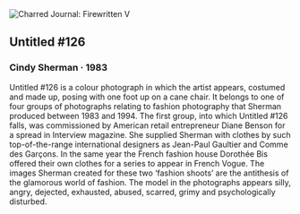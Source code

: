 <div class="artwork-of-the-day">
  <div class="container">
    <div class="img-wrapper">
      <img
        src="https://uploads4.wikiart.org/images/cindy-sherman/untitled-126-1983-1.jpg!Large.jpg"
        alt="Charred Journal: Firewritten V" />
    </div>
    <div class="artwork-detail">
      <div class="artwork-origin"> 
        <h2 class="artwork-name">Untitled #126</h2>
        <h3 class="artist">
          Cindy Sherman
                    ·  1983
        </h3>
      </div>
      <p class="description">
        <span class="artwork-description-text ng-binding" ng-bind-html="viewModel.ArtworkOfTheDay.Description | unsafe">Untitled #126 is a colour photograph in which the artist appears, costumed and made up, posing with one foot up on a cane chair. It belongs to one of four groups of photographs relating to fashion photography that Sherman produced between 1983 and 1994. The first group, into which Untitled #126 falls, was commissioned by American retail entrepreneur Diane Benson for a spread in Interview magazine. She supplied Sherman with clothes by such top-of-the-range international designers as Jean-Paul Gaultier and Comme des Garçons. In the same year the French fashion house Dorothée Bis offered their own clothes for a series to appear in French Vogue. The images Sherman created for these two ‘fashion shoots’ are the antithesis of the glamorous world of fashion. The model in the photographs appears silly, angry, dejected, exhausted, abused, scarred, grimy and psychologically disturbed. </span>
                        <div class="text-shadow-container" ng-show="showShadow" style=""></div>
      </p>
    </div>
  </div>

</div>
